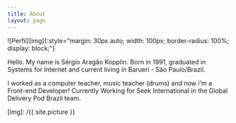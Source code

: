 ```yaml
---
title: About
layout: page
---
```

![Perfil][img]{:style="margin: 30px auto; width: 100px; border-radius: 100%; display: block;"}

Hello. My name is Sérgio Aragão Kopplin.
Born in 1991, graduated in Systems for Internet and current living in Barueri - São Paulo/Brazil.

I worked as a computer teacher, music teacher (drums) and now i'm a Front-end Developer! Currently Working for Seek International in the Global Delivery Pod Brazil team.

[img]: /{{ site.picture }}
